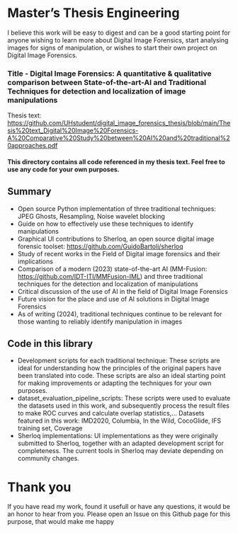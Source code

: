 # Master’s Thesis Engineering
I believe this work will be easy to digest and can be a good starting point for anyone wishing to learn more about Digital Image Forensics, start analysing images for signs of manipulation, or wishes to start their own project on Digital Image Forensics.

### Title - Digital Image Forensics: A quantitative & qualitative comparison between State-of-the-art-AI and Traditional Techniques for detection and localization of image manipulations
Thesis text: https://github.com/UHstudent/digital_image_forensics_thesis/blob/main/Thesis%20text_Digital%20Image%20Forensics-A%20Comparative%20Study%20between%20AI%20and%20traditional%20approaches.pdf

#### This directory contains all code referenced in my thesis text. Feel free to use any code for your own purposes.

## Summary
- Open source Python implementation of three traditional techniques: JPEG Ghosts, Resampling, Noise wavelet blocking
- Guide on how to effectively use these techniques to identify manipulations
- Graphical UI contributions to Sherloq, an open source digital image forensic toolset: https://github.com/GuidoBartoli/sherloq
- Study of recent works in the Field of Digital image forensics and their implications
- Comparison of a modern (2023) state-of-the-art AI (MM-Fusion: https://github.com/IDT-ITI/MMFusion-IML) and three traditional techniques for the detection and localization of manipulations
- Critical discussion of the use of AI in the field of Digital Image Forensics
- Future vision for the place and use of AI solutions in Digital Image Forensics
- As of writing (2024), traditional techniques continue to be relevant for those wanting to reliably identify manipulation in images

## Code in this library
- Development scripts for each traditional technique: These scripts are ideal for understanding how the principles of the original papers have been translated into code. These scripts are also an ideal starting point for making improvements or adapting the techniques for your own purposes.
- dataset_evaluation_pipeline_scripts: These scripts were used to evaluate the datasets used in this work, and subsequently process the result files to make ROC curves and calculate overlap statistics,... Datasets featured in this work: IMD2020, Columbia, In the Wild, CocoGlide, IFS training set, Coverage
- Sherloq implementations: UI implementations as they were originally submitted to Sherloq, together with an adapted development script for completeness. The current tools in Sherloq may deviate depending on community changes.

# Thank you
If you have read my work, found it usefull or have any questions, it would be an honor to hear from you. Please open an Issue on this Github page for this purpose, that would make me happy

